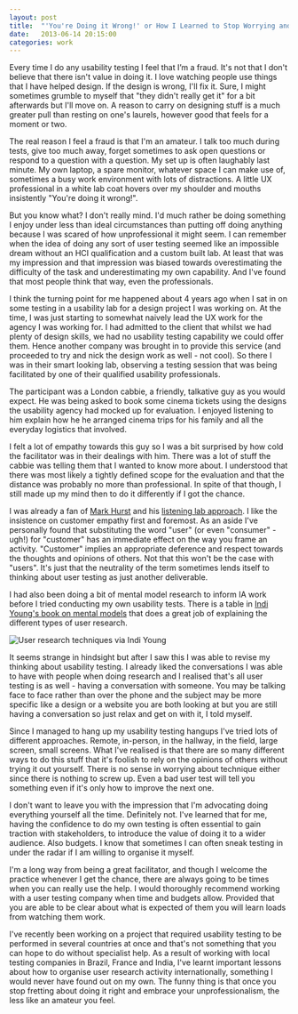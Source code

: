 ```yaml
---
layout: post
title:  "'You're Doing it Wrong!' or How I Learned to Stop Worrying and Love Usability Testing"
date:   2013-06-14 20:15:00
categories: work
---
```

Every time I do any usability testing I feel that I’m a fraud. It's not that I don't believe that there isn't value in doing it. I love watching people use things that I have helped design. If the design is wrong, I'll fix it. Sure, I might sometimes grumble to myself that "they didn't really get it" for a bit afterwards but I'll move on. A reason to carry on designing stuff is a much greater pull than resting on one's laurels, however good that feels for a moment or two.

The real reason I feel a fraud is that I'm an amateur. I talk too much during tests, give too much away, forget sometimes to ask open questions or respond to a question with a question. My set up is often laughably last minute. My own laptop, a spare monitor, whatever space I can make use of, sometimes a busy work environment with lots of distractions. A little UX professional in a white lab coat hovers over my shoulder and mouths insistently "You're doing it wrong!".

But you know what? I don't really mind. I'd much rather be doing something I enjoy under less than ideal circumstances than putting off doing anything because I was scared of how unprofessional it might seem. I can remember when the idea of doing any sort of user testing seemed like an impossible dream without an HCI qualification and a custom built lab. At least that was my impression and that impression was biased towards overestimating the difficulty of the task and underestimating my own capability. And I've found that most people think that way, even the professionals.

I think the turning point for me happened about 4 years ago when I sat in on some testing in a usability lab for a design project I was working on. At the time, I was just starting to somewhat naively lead the UX work for the agency I was working for. I had admitted to the client that whilst we had plenty of design skills, we had no usability testing capability we could offer them. Hence another company was brought in to provide this service (and proceeded to try and nick the design work as well - not cool). So there I was in their smart looking lab, observing a testing session that was being facilitated by one of their qualified usability professionals.

The participant was a London cabbie, a friendly, talkative guy as you would expect. He was being asked to book some cinema tickets using the designs the usability agency had mocked up for evaluation. I enjoyed listening to him explain how he he arranged cinema trips for his family and all the everyday logistics that involved.

I felt a lot of empathy towards this guy so I was a bit surprised by how cold the facilitator was in their dealings with him. There was a lot of stuff the cabbie was telling them that I wanted to know more about. I understood that there was most likely a tightly defined scope for the evaluation and that the distance was probably no more than professional. In spite of that though, I still made up my mind then to do it differently if I got the chance.

I was already a fan of [Mark Hurst](http://creativegood.com/about/mark/) and his [listening lab approach](http://goodexperience.com/blog/2003/10/four-words-to-improve-user-res.php). I like the insistence on customer empathy first and foremost. As an aside I've personally found that substituting the word "user" (or even "consumer" - ugh!) for "customer" has an immediate effect on the way you frame an activity. "Customer" implies an appropriate deference and respect towards the thoughts and opinions of others. Not that this won't be the case with "users". It's just that the neutrality of the term sometimes lends itself to thinking about user testing as just another deliverable.

I had also been doing a bit of mental model research to inform IA work before I tried conducting my own usability tests. There is a table in [Indi Young's book on mental models](http://rosenfeldmedia.com/books/mental-models/) that does a great job of explaining the different types of user research.

![User research techniques via Indi Young](http://farm3.staticflickr.com/2194/2159500714_25a9fc97df_o_d.png)

It seems strange in hindsight but after I saw this I was able to revise my thinking about usability testing. I already liked the conversations I was able to have with people when doing research and I realised that's all user testing is as well - having a conversation with someone. You may be talking face to face rather than over the phone and the subject may be more specific like a design or a website you are both looking at but you are still having a conversation so just relax and get on with it, I told myself.

Since I managed to hang up my usability testing hangups I've tried lots of different approaches. Remote, in-person, in the hallway, in the field, large screen, small screens. What I've realised is that there are so many different ways to do this stuff that it's foolish to rely on the opinions of others without trying it out yourself. There is no sense in worrying about technique either since there is nothing to screw up. Even a bad user test will tell you something even if it's only how to improve the next one.

I don't want to leave you with the impression that I'm advocating doing everything yourself all the time. Definitely not. I've learned that for me, having the confidence to do my own testing is often essential to gain traction with stakeholders, to introduce the value of doing it to a wider audience. Also budgets. I know that sometimes I can often sneak testing in under the radar if I am willing to organise it myself.

I'm a long way from being a great facilitator, and though I welcome the practice whenever I get the chance, there are always going to be times when you can really use the help. I would thoroughly recommend working with a user testing company when time and budgets allow. Provided that you are able to be clear about what is expected of them you will learn loads from watching them work.

I've recently been working on a project that required usability testing to be performed in several countries at once and that's not something that you can hope to do without specialist help. As a result of working with local testing companies in Brazil, France and India, I've learnt important lessons about how to organise user research activity internationally, something I would never have found out on my own. The funny thing is that once you stop fretting about doing it right and embrace your unprofessionalism, the less like an amateur you feel.
